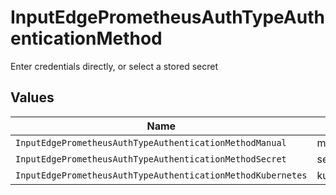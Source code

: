 # InputEdgePrometheusAuthTypeAuthenticationMethod

Enter credentials directly, or select a stored secret


## Values

| Name                                                        | Value                                                       |
| ----------------------------------------------------------- | ----------------------------------------------------------- |
| `InputEdgePrometheusAuthTypeAuthenticationMethodManual`     | manual                                                      |
| `InputEdgePrometheusAuthTypeAuthenticationMethodSecret`     | secret                                                      |
| `InputEdgePrometheusAuthTypeAuthenticationMethodKubernetes` | kubernetes                                                  |